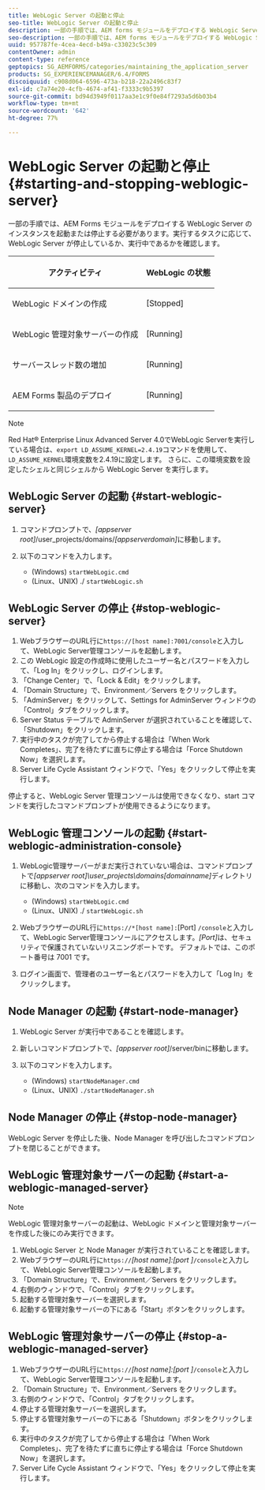 ```yaml
---
title: WebLogic Server の起動と停止
seo-title: WebLogic Server の起動と停止
description: 一部の手順では、AEM forms モジュールをデプロイする WebLogic Server のインスタンスを起動または停止する必要があります。このドキュメントでは、WebLogic Server の開始方法と停止方法を説明します。
seo-description: 一部の手順では、AEM forms モジュールをデプロイする WebLogic Server のインスタンスを起動または停止する必要があります。このドキュメントでは、WebLogic Server の開始方法と停止方法を説明します。
uuid: 957787fe-4cea-4ecd-b49a-c33023c5c309
contentOwner: admin
content-type: reference
geptopics: SG_AEMFORMS/categories/maintaining_the_application_server
products: SG_EXPERIENCEMANAGER/6.4/FORMS
discoiquuid: c908d064-6596-473a-b218-22a2496c83f7
exl-id: c7a74e20-4cfb-4674-af41-f3333c9b5397
source-git-commit: bd94d3949f0117aa3e1c9f0e84f7293a5d6b03b4
workflow-type: tm+mt
source-wordcount: '642'
ht-degree: 77%

---
```


# WebLogic Server の起動と停止 {#starting-and-stopping-weblogic-server}

一部の手順では、AEM Forms モジュールをデプロイする WebLogic Server のインスタンスを起動または停止する必要があります。実行するタスクに応じて、WebLogic Server が停止しているか、実行中であるかを確認します。

<table> 
 <thead> 
  <tr> 
   <th><p>アクティビティ</p></th> 
   <th><p>WebLogic の状態</p></th> 
  </tr> 
 </thead> 
 <tbody>
  <tr> 
   <td><p>WebLogic ドメインの作成</p></td> 
   <td><p>[Stopped]</p></td> 
  </tr> 
  <tr> 
   <td><p>WebLogic 管理対象サーバーの作成</p></td> 
   <td><p>[Running]</p></td> 
  </tr> 
  <tr> 
   <td><p>サーバースレッド数の増加</p></td> 
   <td><p>[Running]</p></td> 
  </tr> 
  <tr> 
   <td><p>AEM Forms 製品のデプロイ</p></td> 
   <td><p>[Running]</p></td> 
  </tr> 
 </tbody> 
</table>

>[!NOTE]
>
>Red Hat® Enterprise Linux Advanced Server 4.0でWebLogic Serverを実行している場合は、`export LD_ASSUME_KERNEL=2.4.19`コマンドを使用して、`LD_ASSUME_KERNEL`環境変数を2.4.19に設定します。 さらに、この環境変数を設定したシェルと同じシェルから WebLogic Server を実行します。

## WebLogic Server の起動  {#start-weblogic-server}

1. コマンドプロンプトで、*[appserver root]*/user_projects/domains/*[appserverdomain]*&#x200B;に移動します。
1. 以下のコマンドを入力します。

   * (Windows) `startWebLogic.cmd`
   * (Linux、UNIX) ./ `startWebLogic.sh`

## WebLogic Server の停止 {#stop-weblogic-server}

1. WebブラウザーのURL行に`https://[host name]:7001/console`と入力して、WebLogic Server管理コンソールを起動します。
1. この WebLogic 設定の作成時に使用したユーザー名とパスワードを入力して、「Log In」をクリックし、ログインします。
1. 「Change Center」で、「Lock &amp; Edit」をクリックします。
1. 「Domain Structure」で、Environment／Servers をクリックします。
1. 「AdminServer」をクリックして、Settings for AdminServer ウィンドウの「Control」タブをクリックします。
1. Server Status テーブルで AdminServer が選択されていることを確認して、「Shutdown」をクリックします。
1. 実行中のタスクが完了してから停止する場合は「When Work Completes」、完了を待たずに直ちに停止する場合は「Force Shutdown Now」を選択します。
1. Server Life Cycle Assistant ウィンドウで、「Yes」をクリックして停止を実行します。

停止すると、WebLogic Server 管理コンソールは使用できなくなり、start コマンドを実行したコマンドプロンプトが使用できるようになります。

## WebLogic 管理コンソールの起動  {#start-weblogic-administration-console}

1. WebLogic管理サーバーがまだ実行されていない場合は、コマンドプロンプトで&#x200B;*[appserver root]\user_projects\domains\[domainname]*&#x200B;ディレクトリに移動し、次のコマンドを入力します。

   * (Windows) `startWebLogic.cmd`
   * (Linux、UNIX) ./ `startWebLogic.sh`

1. WebブラウザーのURL行に`https://*[host name]:`[Port] `/console`と入力して、WebLogic Server管理コンソールにアクセスします。*[Port]*&#x200B;は、セキュリティで保護されていないリスニングポートです。 デフォルトでは、このポート番号は 7001 です。
1. ログイン画面で、管理者のユーザー名とパスワードを入力して「Log In」をクリックします。

## Node Manager の起動  {#start-node-manager}

1. WebLogic Server が実行中であることを確認します。
1. 新しいコマンドプロンプトで、*[appserver root]*/server/binに移動します。
1. 以下のコマンドを入力します。

   * (Windows) `startNodeManager.cmd`
   * (Linux、UNIX) `./startNodeManager.sh`

## Node Manager の停止 {#stop-node-manager}

WebLogic Server を停止した後、Node Manager を呼び出したコマンドプロンプトを閉じることができます。

## WebLogic 管理対象サーバーの起動  {#start-a-weblogic-managed-server}

>[!NOTE]
>
>WebLogic 管理対象サーバーの起動は、WebLogic ドメインと管理対象サーバーを作成した後にのみ実行できます。

1. WebLogic Server と Node Manager が実行されていることを確認します。
1. WebブラウザーのURL行に`https://`*[host name]:[port ]*`/console`と入力して、WebLogic Server管理コンソールを起動します。
1. 「Domain Structure」で、Environment／Servers をクリックします。
1. 右側のウィンドウで、「Control」タブをクリックします。
1. 起動する管理対象サーバーを選択します。
1. 起動する管理対象サーバーの下にある「Start」ボタンをクリックします。

## WebLogic 管理対象サーバーの停止  {#stop-a-weblogic-managed-server}

1. WebブラウザーのURL行に`https://`*[host name]:[port ]*`/console`と入力して、WebLogic Server管理コンソールを起動します。
1. 「Domain Structure」で、Environment／Servers をクリックします。
1. 右側のウィンドウで、「Control」タブをクリックします。
1. 停止する管理対象サーバーを選択します。
1. 停止する管理対象サーバーの下にある「Shutdown」ボタンをクリックします。
1. 実行中のタスクが完了してから停止する場合は「When Work Completes」、完了を待たずに直ちに停止する場合は「Force Shutdown Now」を選択します。
1. Server Life Cycle Assistant ウィンドウで、「Yes」をクリックして停止を実行します。
